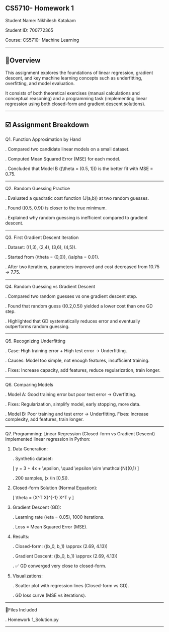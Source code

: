 CS5710- Homework 1
---------------------------------------------------------------------------------------------------
Student Name: Nikhilesh Katakam

Student ID: 700772365

Course: CS5710- Machine Learning 

---------------------------------------------------------------------------------------------------
📍Overview
---------------------------------------------------------------------------------------------------
This assignment explores the foundations of linear regression, gradient descent, and key machine learning concepts such as underfitting, overfitting, and model evaluation.

It consists of both theoretical exercises (manual calculations and conceptual reasoning) and a programming task (implementing linear regression using both closed-form and gradient descent solutions).

--------------------------------------------------------------------------------------------------
☑️ Assignment Breakdown
-------------------------------------------------------------------------------------------------

Q1. Function Approximation by Hand

. Compared two candidate linear models on a small dataset.

. Computed Mean Squared Error (MSE) for each model.

.  Concluded that Model B ((\theta = (0.5, 1))) is the better fit with MSE = 0.75.

-------------------------------------------------------------------------------------------------

Q2. Random Guessing Practice

. Evaluated a quadratic cost function (J(a,b)) at two random guesses.

. Found ((0.5, 0.9)) is closer to the true minimum.

. Explained why random guessing is inefficient compared to gradient descent.

-------------------------------------------------------------------------------------------------

Q3. First Gradient Descent Iteration

. Dataset: ((1,3), (2,4), (3,6), (4,5)).

. Started from (\theta = (0,0)), (\alpha = 0.01).

. After two iterations, parameters improved and cost decreased from 10.75 → 7.75.

-------------------------------------------------------------------------------------------------

Q4. Random Guessing vs Gradient Descent

. Compared two random guesses vs one gradient descent step.

. Found that random guess ((0.2,0.5)) yielded a lower cost than one GD step.

. Highlighted that GD systematically reduces error and eventually outperforms random guessing.

-------------------------------------------------------------------------------------------------

Q5. Recognizing Underfitting

. Case: High training error + High test error → Underfitting.

. Causes: Model too simple, not enough features, insufficient training.

. Fixes: Increase capacity, add features, reduce regularization, train longer.

-------------------------------------------------------------------------------------------------

Q6. Comparing Models

. Model A: Good training error but poor test error → Overfitting.

. Fixes: Regularization, simplify model, early stopping, more data.

. Model B: Poor training and test error → Underfitting.
    Fixes: Increase complexity, add features, train longer.

-------------------------------------------------------------------------------------------------

Q7. Programming: Linear Regression (Closed-form vs Gradient Descent)
Implemented linear regression in Python:

1. Data Generation:

   . Synthetic dataset:
   
     [ y = 3 + 4x + \epsilon, \quad \epsilon \sim \mathcal{N}(0,1) ]
   
   . 200 samples, (x \in [0,5]).
   
2. Closed-form Solution (Normal Equation):

   [ \theta = (X^T X)^{-1} X^T y ]

3. Gradient Descent (GD):

    . Learning rate (\eta = 0.05), 1000 iterations.

    . Loss = Mean Squared Error (MSE).

4. Results:
   
    . Closed-form: ((b_0, b_1) \approx (2.69, 4.13))

    . Gradient Descent: ((b_0, b_1) \approx (2.69, 4.13))

    . ✅ GD converged very close to closed-form.

5. Visualizations:

    . Scatter plot with regression lines (Closed-form vs GD).
  
    . GD loss curve (MSE vs iterations).

-----------------------------------------------------------------------------------------------

📁Files Included 

. Homework 1_Solution.py 

------------------------------------------------------------------------------------------------


